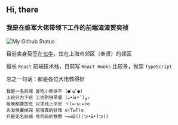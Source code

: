 ## Hi, there

### 我是在维军大佬带领下工作的前端渣渣贾奕祯

![My Github Status](https://github-readme-stats.vercel.app/api?username=war408705279&theme=react&include_all_commits=true&count_private=true&show_icons=true&hide_border=true&cache_seconds=1800 "My Github Status")

目前卖身契签在[七牛](https://www.qiniu.com)，住在上海市郊区（奉贤）的郊区

擅长 `React` 前端技术栈，目前写 `React Hooks` 比较多，推崇 `TypeScript`

总之一句话：都是各位大佬教得好

```
我是一名前端 爱吃小熊饼干 (●ﾟωﾟ●)
上班只为下班 工资刚够早餐 (๑•̀ㅂ•́)و✧
每晚都要加班 只求线上平安 ヾ(=･ω･=)o
头发快要掉完 前端真的好难 o(TωT)o
只是无名前端 写代码的憨憨 ─=≡Σ(((つ•̀ω•́)つ))
```
